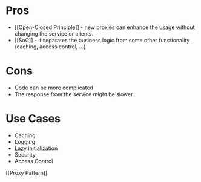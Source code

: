 # Pros
- [[Open-Closed Principle]] - new proxies can enhance the usage without changing the service or clients.
- [[SoC]] - it separates the business logic from some other functionality (caching, access control, ...)

# Cons
- Code can be more complicated
- The response from the service might be slower

# Use Cases
- Caching
- Logging
- Lazy initialization
- Security
- Access Control

[[Proxy Pattern]]